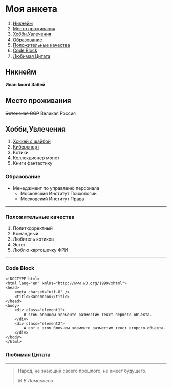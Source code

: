 # Моя анкета
1. [Никнейм](#никнейм)
2. [Место проживания](#место-проживания)
3. [Хобби,Увлечения](#хоббиувлечения)
4. [Образование](#образование)
5. [Положительные качества](#положительные-качества)
6. [Code Block](#code-block)
7. [Любимая Цитата](#любимая-цитата)

## Никнейм

**Иван koord Забей**

## Место проживания

~~Эстонская ССР~~ 
Великая Россия

## Хобби,Увлечения
1. [Хоккей с шайбой](https://cska-hockey.ru/)
2. [Киберспорт](https://www.cybersport.ru/)
3. Котики
4. Коллекционер монет
5. Книги фантастику

### Образование
* Менеджмент по управленю персонала
    * Московский Институт Психологии
    * Московский Институт Права

---
### Положительные качества
1. Политкорректный
2. Командный 
3. Любитель котиков
4. Эстет
5. Люблю картошечку ФРИ

---
### Code Block
```
<!DOCTYPE html>
<html lang="en" xmlns="http://www.w3.org/1999/xhtml">
<head>
    <meta charset="utf-8" />
    <title>Заголовок</title>
</head>
<body>
    <div class="element1">
        В этом блочном элементе разместим текст первого объекта.
    </div>
    <div class="element2">
        А вот в этом блочном элементе разместим текст второго объекта.
    </div> 
</body>
</html>
```

### Любимая Цитата

---
>Народ, не знающий своего прошлого, не имеет будущего.
>
>*М.В.Ломоносов*


